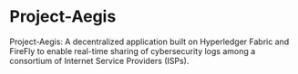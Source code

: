 # Project-Aegis
Project-Aegis: A decentralized application built on Hyperledger Fabric and FireFly to enable real-time sharing of cybersecurity logs among a consortium of Internet Service Providers (ISPs).
